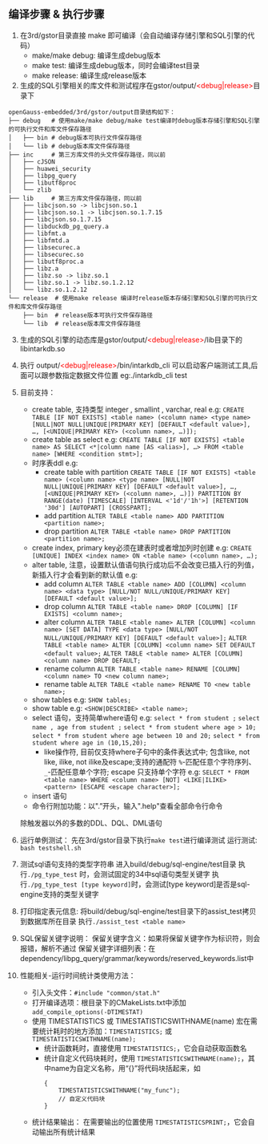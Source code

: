 ## 编译步骤 & 执行步骤

1. 在3rd/gstor目录直接 make 即可编译（会自动编译存储引擎和SQL引擎的代码）
    - make/make debug: 编译生成debug版本
    - make test: 编译生成debug版本，同时会编译test目录
    - make release: 编译生成release版本
2. 生成的SQL引擎相关的库文件和测试程序在gstor/output/<span style="color: red;"><debug|release></span>目录下
```
openGauss-embedded/3rd/gstor/output目录结构如下：
├── debug   # 使用make/make debug/make test编译时debug版本存储引擎和SQL引擎的可执行文件和库文件保存路径
│   ├── bin # debug版本可执行文件保存路径
│   └── lib # debug版本库文件保存路径
├── inc     # 第三方库文件的头文件保存路径，同以前
│   ├── cJSON
│   ├── huawei_security
│   ├── libpg_query
│   ├── libutf8proc
│   └── zlib
├── lib     # 第三方库文件保存路径，同以前
│   ├── libcjson.so -> libcjson.so.1
│   ├── libcjson.so.1 -> libcjson.so.1.7.15
│   ├── libcjson.so.1.7.15
│   ├── libduckdb_pg_query.a
│   ├── libfmt.a
│   ├── libfmtd.a
│   ├── libsecurec.a
│   ├── libsecurec.so
│   ├── libutf8proc.a
│   ├── libz.a
│   ├── libz.so -> libz.so.1
│   ├── libz.so.1 -> libz.so.1.2.12
│   └── libz.so.1.2.12
└── release  # 使用make release 编译时release版本存储引擎和SQL引擎的可执行文件和库文件保存路径
    ├── bin  # release版本可执行文件保存路径
    └── lib  # release版本库文件保存路径
```
3. 生成的SQL引擎的动态库是gstor/output/<span style="color: red;"><debug|release></span>/lib目录下的libintarkdb.so
4. 执行 output/<span style="color: red;"><debug|release></span>/bin/intarkdb_cli 可以启动客户端测试工具,后面可以跟参数指定数据文件位置 eg:./intarkdb_cli test
5. 目前支持：
    - create table, 支持类型 integer , smallint , varchar, real
        e.g: 
        `CREATE TABLE [IF NOT EXISTS] <table name> (<column name> <type name> [NULL|NOT NULL|UNIQUE|PRIMARY KEY] [DEFAULT <default value>], …, [<UNIQUE|PRIMARY KEY> (<column name>, …)]);`
    - create table as select
        e.g: 
        `CREATE TABLE [IF NOT EXISTS] <table name> AS SELECT <*|column name [AS <alias>], …> FROM <table name> [WHERE <condition stmt>];`
    - 时序表ddl
        e.g:
      - create table with partition
        `CREATE TABLE [IF NOT EXISTS] <table name> (<column name> <type name> [NULL|NOT NULL|UNIQUE|PRIMARY KEY] [DEFAULT <default value>], …, [<UNIQUE|PRIMARY KEY> (<column name>, …)]) PARTITION BY RANGE(date) [TIMESCALE] [INTERVAL <'1d'/'1h'>] [RETENTION '30d'] [AUTOPART] [CROSSPART];`
      - add partition
            `ALTER TABLE <table name> ADD PARTITION <partition name>;`
      - drop partition
            `ALTER TABLE <table name> DROP PARTITION <partition name>;`
    - create index, primary key必须在建表时或者增加列时创建
        e.g: 
        `CREATE [UNIQUE] INDEX <index name> ON <table name> (<column name>, …);`
    - alter table, 注意，设置默认值语句执行成功后不会改变已插入行的列值，新插入行才会看到新的默认值
        e.g: 
      - add column
            `ALTER TABLE <table name> ADD [COLUMN] <column name> <data type> [NULL/NOT NULL/UNIQUE/PRIMARY KEY] [DEFAULT <default value>];`
      - drop column
            `ALTER TABLE <table name> DROP [COLUMN] [IF EXISTS] <column name>;`
      - alter column
            `ALTER TABLE <table name> ALTER [COLUMN] <column name> [SET DATA] TYPE <data type> [NULL/NOT NULL/UNIQUE/PRIMARY KEY] [DEFAULT <default value>];`
            `ALTER TABLE <table name> ALTER [COLUMN] <column name> SET DEFAULT <default value>;`
            `ALTER TABLE <table name> ALTER [COLUMN] <column name> DROP DEFAULT;`
      - rename column
            `ALTER TABLE <table name> RENAME [COLUMN] <column name> TO <new column name>;`
      - rename table
            `ALTER TABLE <table name> RENAME TO <new table name>;`
    - show tables
        e.g: `SHOW tables;`
    - show table
        e.g: `<SHOW|DESCRIBE> <table name>;`
    - select 语句，支持简单where语句
        e.g: `select * from student ;`
             `select name , age from student ;`
             `select * from student where age > 10;`
             `select * from student where age between 10 and 20;`
             `select * from student where age in (10,15,20);`
      - like操作符, 目前仅支持where子句中的条件表达式中; 包含like, not like, ilike, not ilike及escape;支持的通配符 `%`-匹配任意个字符序列、`_`-匹配任意单个字符; escape 只支持单个字符
        e.g: `SELECT * FROM <table name> WHERE <column name> [NOT] <LIKE|ILIKE> <pattern> [ESCAPE <escape character>];`
    - insert 语句
    - 命令行附加功能：以".”开头，输入".help"查看全部命令行命令


    除触发器以外的多数的DDL、DQL、DML语句

6. 运行单例测试：
    先在3rd/gstor目录下执行`make test`进行编译测试
    运行测试: `bash testshell.sh`
7. 测试sql语句支持的类型字符串
   进入build/debug/sql-engine/test目录
   执行`./pg_type_test` 时，会测试固定的34中sql语句类型关键字
   执行`./pg_type_test [type keyword]`时，会测试[type keyword]是否是sql-engine支持的类型关键字
8. 打印指定表元信息:
   将build/debug/sql-engine/test目录下的assist_test拷贝到数据库所在目录
   执行`./assist_test <table name>`
9. SQL保留关键字说明：
   保留关键字含义：如果将保留关键字作为标识符，则会报错，解析不通过
   保留关键字详细列表：在dependency/libpg_query/grammar/keywords/reserved_keywords.list中

10. 性能相关-运行时间统计类使用方法：
    - 引入头文件：`#include "common/stat.h"`
    - 打开编译选项：根目录下的CMakeLists.txt中添加`add_compile_options(-DTIMESTAT)`
    - 使用 TIMESTATISTICS 或 TIMESTATISTICSWITHNAME(name) 宏在需要统计耗时的地方添加：`TIMESTATISTICS;` 或 `TIMESTATISTICSWITHNAME(name);`
        - 统计函数耗时，直接使用 `TIMESTATISTICS;`，它会自动获取函数名
        - 统计自定义代码块耗时，使用 `TIMESTATISTICSWITHNAME(name);`，其中name为自定义名称，用“{}”将代码块括起来，如 
            ```
            {
                TIMESTATISTICSWITHNAME("my_func");
                // 自定义代码块
            }
            ```
    - 统计结果输出： 在需要输出的位置使用 `TIMESTATISTICSPRINT;`，它会自动输出所有统计结果